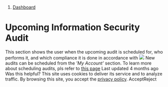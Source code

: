   1. [Dashboard](https://docs.zeron.one/cyber-risk-posture-management-platform-cprm/dashboard)


# Upcoming Information Security Audit
This section shows the user when the upcoming audit is scheduled for, who performs it, and which compliance it is done in accordance with 
![](https://docs.zeron.one/~gitbook/image?url=https%3A%2F%2F2854935529-files.gitbook.io%2F%7E%2Ffiles%2Fv0%2Fb%2Fgitbook-x-prod.appspot.com%2Fo%2Fspaces%252FvyU3NMiz2Rw6Y9PJdkUQ%252Fuploads%252FYB9WDQ2JidtWoQdVtpgJ%252FUpcoming-audits-eba115c1ae4dcd8755b150ed6dbb687b-2.png%3Falt%3Dmedia%26token%3D0c0ee626-f19b-4e7b-b16e-9e4d34601d74&width=768&dpr=4&quality=100&sign=c4215bc4&sv=2)
New audits can be scheduled from the _'My Account'_ section. To learn more about scheduling audits, pls refer to [this page](https://docs.zeron.one/cyber-risk-posture-management-platform-cprm/my-account)
Last updated 4 months ago
Was this helpful?
This site uses cookies to deliver its service and to analyze traffic. By browsing this site, you accept the [privacy policy](https://zeron.one/privacy-policy/).
AcceptReject
